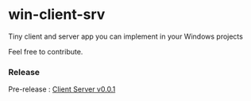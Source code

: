# win-client-srv
Tiny client and server app you can implement in your Windows projects

Feel free to contribute.

### Release
Pre-release : [Client Server v0.0.1](https://github.com/matteyeux/win-client-srv/releases/tag/0.0.1)
